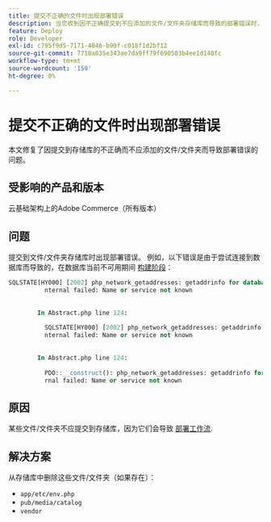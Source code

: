 ```yaml
---
title: 提交不正确的文件时出现部署错误
description: 当您收到因不正确提交到不应添加的文件/文件夹存储库而导致的部署错误时，本文提供了此问题的解决方案。
feature: Deploy
role: Developer
exl-id: c795f9d5-7171-4846-b99f-c018f1d2bf12
source-git-commit: 7718a835e343ae7da9ff79f690503b4ee1d140fc
workflow-type: tm+mt
source-wordcount: '159'
ht-degree: 0%

---
```


# 提交不正确的文件时出现部署错误

本文修复了因提交到存储库的不正确而不应添加的文件/文件夹而导致部署错误的问题。

## 受影响的产品和版本

云基础架构上的Adobe Commerce（所有版本）

## 问题

提交到文件/文件夹存储库时出现部署错误。 例如，以下错误是由于尝试连接到数据库而导致的，在数据库当前不可用期间 [构建阶段](https://experienceleague.adobe.com/docs/commerce-cloud-service/user-guide/develop/deploy/process.html#build-phase)：

```SQL
SQLSTATE[HY000] [2002] php_network_getaddresses: getaddrinfo for database.i  
          nternal failed: Name or service not known                                    
                                                                                       
        
        In Abstract.php line 124:
                                                                                       
          SQLSTATE[HY000] [2002] php_network_getaddresses: getaddrinfo for database.i  
          nternal failed: Name or service not known                                    
                                                                                       
        
        In Abstract.php line 124:
                                                                                       
          PDO::__construct(): php_network_getaddresses: getaddrinfo for database.inte  
          rnal failed: Name or service not known       
```

## 原因

某些文件/文件夹不应提交到存储库，因为它们会导致 [部署工作流](https://experienceleague.adobe.com/docs/commerce-cloud-service/user-guide/develop/deploy/process.html).

## 解决方案

从存储库中删除这些文件/文件夹（如果存在）：

* `app/etc/env.php`
* `pub/media/catalog`
* `vendor`
